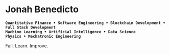 # Jonah Benedicto

**`Quantitative Finance • Software Engineering • Blockchain Development • Full Stack Development`** <br>
**`Machine Learning • Artificial Intelligence • Data Science`** <br>
**`Physics • Mechatronic Engineering`** <br>

Fail. Learn. Improve.
